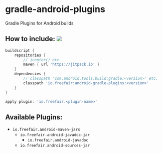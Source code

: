 # gradle-android-plugins
Gradle Plugins for Android builds

## How to include: [![](https://jitpack.io/v/io.freefair/android-gradle-plugins.svg)](https://jitpack.io/#io.freefair/android-gradle-plugins)

```gradle
buildscript {
    repositories {
        // jcenter() etc.
        maven { url 'https://jitpack.io' }
    }
    dependencies {
        // classpath 'com.android.tools.build:gradle:<version>' etc.
        classpath 'io.freefair:android-gradle-plugins:<version>'
    }
}
```
```gradle
apply plugin: 'io.freefair.<plugin-name>'
```
## Available Plugins:
- `io.freefair.android-maven-jars`
  - `io.freefair.android-javadoc-jar`
    - `io.freefair.android-javadoc`
  - `io.freefair.android-sources-jar`
